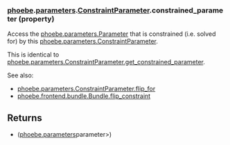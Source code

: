 ### [phoebe](phoebe.md).[parameters](phoebe.parameters.md).[ConstraintParameter](phoebe.parameters.ConstraintParameter.md).constrained_parameter (property)




Access the [phoebe.parameters.Parameter](phoebe.parameters.Parameter.md) that is constrained (i.e.
solved for) by this [phoebe.parameters.ConstraintParameter](phoebe.parameters.ConstraintParameter.md).

This is identical to
[phoebe.parameters.ConstraintParameter.get_constrained_parameter](phoebe.parameters.ConstraintParameter.get_constrained_parameter.md).

See also:
* [phoebe.parameters.ConstraintParameter.flip_for](phoebe.parameters.ConstraintParameter.flip_for.md)
* [phoebe.frontend.bundle.Bundle.flip_constraint](phoebe.frontend.bundle.Bundle.flip_constraint.md)

Returns
-------
* ([phoebe.parameters](phoebe.parameters.md)parameter&gt;)

